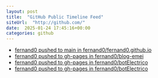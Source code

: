 ```yaml
---
layout: post
title:  "GitHub Public Timeline Feed"
siteUrl:  "http://github.com/"
date:  2025-01-24 17:45:16+00:00
categories: github
---
```

*  [fernand0 pushed to main in fernand0/fernand0.github.io](https://github.com/fernand0/fernand0.github.io/compare/df04d0d03f...d8a971db42)
*  [fernand0 pushed to gh-pages in fernand0/blog-emei](https://github.com/fernand0/blog-emei/compare/e205c2add6...1fe2c0bf10)
*  [fernand0 pushed to gh-pages in fernand0/botElectrico](https://github.com/fernand0/botElectrico/compare/f1e0ded28c...7e84c8b2e1)
*  [fernand0 pushed to gh-pages in fernand0/botElectrico](https://github.com/fernand0/botElectrico/compare/53d024c349...57950f52d3)
